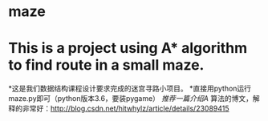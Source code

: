 # maze
# This is a project using A* algorithm to find route in a small maze.
*这是我们数据结构课程设计要求完成的迷宫寻路小项目。
*直接用python运行maze.py即可（python版本3.6，要装pygame）
*推荐一篇介绍A* 算法的博文，解释的非常好：http://blog.csdn.net/hitwhylz/article/details/23089415
